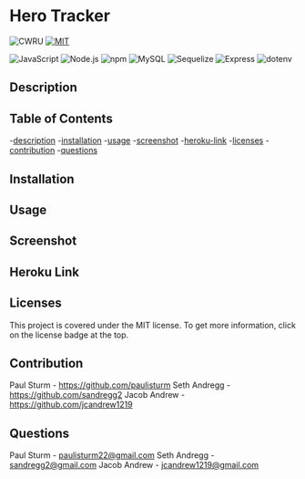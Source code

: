 # Hero Tracker
![CWRU](https://img.shields.io/badge/CWRU-CodingBootcamp-0A304E)
[![MIT](https://img.shields.io/badge/License-MIT-blue)](https://lbesson.mit-license.org/)


![JavaScript](https://img.shields.io/badge/-JavaScript-F0DB4F?logo=JavaScript&logoColor=white)
![Node.js](https://img.shields.io/badge/-Node.js-68A063?logo=Node.js&logoColor=white)
![npm](https://img.shields.io/badge/-npm-CC3534?logo=npm&logoColor=white)
![MySQL](https://img.shields.io/badge/-MySQL-00758F?logo=MySQL&logoColor=white)
![Sequelize](https://img.shields.io/badge/-Sequelize-000000?logo=Sequelize&logoColor=52B0E7)
![Express](https://img.shields.io/badge/-Express-FFFFFF?logo=Express&logoColor=000000)
![dotenv](https://img.shields.io/badge/-dotenv-ECD53F?logo=dotenv&logoColor=FFFFFF)

## Description

## Table of Contents
  -[description](#description)
  -[installation](#installation)
  -[usage](#usage)
  -[screenshot](#screenshot)
  -[heroku-link](#heroku-link)
  -[licenses](#licenses)
  -[contribution](#contribution)
  -[questions](#questions)

## Installation

## Usage

## Screenshot

## Heroku Link


## Licenses
This project is covered under the MIT license. To get more information, click on the license badge at the top.

## Contribution
Paul Sturm - https://github.com/paulisturm
Seth Andregg - https://github.com/sandregg2
Jacob Andrew - https://github.com/jcandrew1219

## Questions
Paul Sturm - paulisturm22@gmail.com
Seth Andregg - sandregg2@gmail.com
Jacob Andrew - jcandrew1219@gmail.com